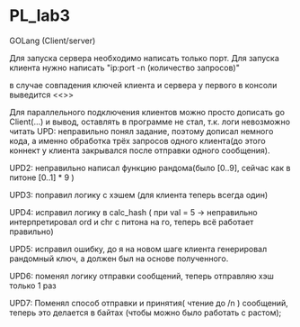 # PL_lab3
GOLang (Client/server)

Для запуска сервера необходимо написать только порт.
Для запуска клиента нужно написать "ip:port -n (количество запросов)"

в случае совпадения ключей клиента и сервера у первого в консоли выведится <<<Key match>>>
  
Для параллельного подключения клиентов можно просто дописать go Client(...) и вывод, оставлять в программе не стал, т.к. логи невозможно читать
UPD: неправильно понял задание, поэтому дописал немного кода, а именно обработка трёх запросов одного клиента(до этого коннект у клиента закрывался после отправки одного сообщения).

UPD2: неправильно написал функцию рандома(было [0..9], сейчас как в питоне [0..1] * 9 )

UPD3: поправил логику с хэшем (для клиента теперь всегда один)

UPD4: исправил логику в calc_hash ( при val = 5 ->  неправильно интерпретировал ord и chr с питона на го, теперь всё работает правильно)

UPD5: исправил ошибку, до я на новом шаге клиента генерировал рандомный ключ, а должен был на основе полученного.

UPD6: поменял логику отправки сообщений, теперь отправляю хэш только 1 раз

UPD7: Поменял способ отправки и принятия( чтение до /n ) сообщений, теперь это делается в байтах (чтобы можно было работать с растом);
